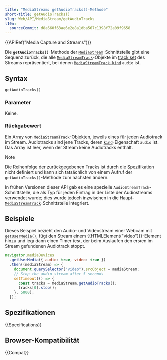 ```yaml
---
title: "MediaStream: getAudioTracks()-Methode"
short-title: getAudioTracks()
slug: Web/API/MediaStream/getAudioTracks
l10n:
  sourceCommit: d8a660f63ae6e2e8a1dba567c1398f72a09f9658
---
```


{{APIRef("Media Capture and Streams")}}

Die **`getAudioTracks()`**-Methode der [`MediaStream`](/de/docs/Web/API/MediaStream)-Schnittstelle gibt eine Sequenz zurück, die alle [`MediaStreamTrack`](/de/docs/Web/API/MediaStreamTrack)-Objekte im [track set](https://www.w3.org/TR/mediacapture-streams/#dfn-track-set) des Streams repräsentiert, bei denen [`MediaStreamTrack.kind`](/de/docs/Web/API/MediaStreamTrack/kind) `audio` ist.

## Syntax

```js-nolint
getAudioTracks()
```

### Parameter

Keine.

### Rückgabewert

Ein Array von [`MediaStreamTrack`](/de/docs/Web/API/MediaStreamTrack)-Objekten, jeweils eines für jeden Audiotrack im Stream. Audiotracks sind jene Tracks, deren [`kind`](/de/docs/Web/API/MediaStreamTrack/kind)-Eigenschaft `audio` ist. Das Array ist leer, wenn der Stream keine Audiotracks enthält.

> [!NOTE]
> Die Reihenfolge der zurückgegebenen Tracks ist durch die Spezifikation nicht definiert und kann sich tatsächlich von einem Aufruf der `getAudioTracks()`-Methode zum nächsten ändern.

In frühen Versionen dieser API gab es eine spezielle `AudioStreamTrack`-Schnittstelle, die als Typ für jeden Eintrag in der Liste der Audiostreams verwendet wurde; dies wurde jedoch inzwischen in die Haupt- [`MediaStreamTrack`](/de/docs/Web/API/MediaStreamTrack)-Schnittstelle integriert.

## Beispiele

Dieses Beispiel bezieht den Audio- und Videostream einer Webcam mit [`getUserMedia()`](/de/docs/Web/API/MediaDevices/getUserMedia), fügt den Stream einem {{HTMLElement("video")}}-Element hinzu und legt dann einen Timer fest, der beim Auslaufen den ersten im Stream gefundenen Audiotrack stoppt.

```js
navigator.mediaDevices
  .getUserMedia({ audio: true, video: true })
  .then((mediaStream) => {
    document.querySelector("video").srcObject = mediaStream;
    // Stop the audio stream after 5 seconds
    setTimeout(() => {
      const tracks = mediaStream.getAudioTracks();
      tracks[0].stop();
    }, 5000);
  });
```

## Spezifikationen

{{Specifications}}

## Browser-Kompatibilität

{{Compat}}
